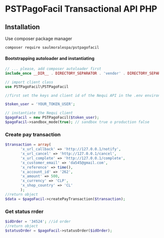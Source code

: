 PSTPagoFacil Transactional API PHP
============================================================

## Installation

Use composer package manager

```bash
composer require saulmoralespa/pstpagofacil
```

#### Bootstrapping autoloader and instantiating

```php
// ... please, add composer autoloader first
include_once __DIR__ . DIRECTORY_SEPARATOR . 'vendor' . DIRECTORY_SEPARATOR . 'autoload.php';

// import client class
use PSTPagoFacil\PSTPagoFacil

//first set the keys and client id of the Nequi API in the .env environment file

$token_user = 'YOUR_TOKEN_USER';

// instantiate the Nequi client
$pagoFacil = new PSTPagoFacil($token_user);
$pagoFacil->sandbox_mode(true); // sandbox true o production false
```

### Create pay transaction

```php
$transaction = array(
       'x_url_callback' => 'http://127.0.0.1/notify',
       'x_url_cancel' => 'http://127.0.0.1/cancel',
       'x_url_complete' => 'http://127.0.0.1/complete',
       'x_customer_email' => 'da545@gmail.com',
       'x_reference' => time(),
       'x_account_id' => '262',
       'x_amount' => 500,
       'x_currency' => 'CLP',
       'x_shop_country' => 'CL'
       );
//return object       
$data = $pagoFacil->createPayTransaction($transaction);
```

### Get status rrder

```php
$idOrder = '34524'; //id order
//return object
$statusOrder = $pagoFacil->statusOrder($idOrder);
```
